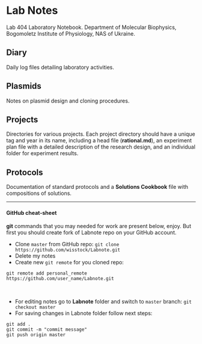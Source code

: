 Lab Notes
=========

Lab 404 Laboratory Notebook.
Department of Molecular Biophysics, Bogomoletz Institute of Physiology, NAS of Ukraine.


## Diary
Daily log files detailing laboratory activities.

## Plasmids
Notes on plasmid design and cloning procedures.

## Projects
Directories for various projects.
Each project directory should have a unique tag and year in its name, including a head file (__rational.md__), an experiment plan file with a detailed description of the research design, and an individual folder for experiment results.

## Protocols
Documentation of standard protocols and a __Solutions Cookbook__ file with compositions of solutions.

---

#### GitHub cheat-sheet

**git** commands that you may needed for work are present below, enjoy. But first you should create fork of Labnote repo on your GitHub account.


- Clone `master` from GitHub repo: `git clone https://github.com/wisstock/Labnote.git`
- Delete my notes
- Create new `git remote` for you cloned repo:
```
git remote add personal_remote https://github.com/user_name/Labnote.git
```

&nbsp;

- For editing notes go to **Labnote** folder and switch to `master` branch: `git checkout master`
- For saving changes in Labnote folder follow next steps:
```
git add . 
git commit -m "commit message"
git push origin master
```